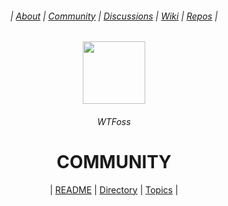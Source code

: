<div align="center">
  <h6> | <a href="https://github.com/wtfoss/.github">About</a> | <a href="https://github.com/wtfoss/community">Community</a> | <a href="https://github.com/orgs/wtfoss/discussions">Discussions</a> | <a href="https://github.com/wtfoss/community/wiki">Wiki</a>  | <a href="https://github.com/orgs/wtfoss/repositories?q=note">Repos</a> |</h6>
  <img height="100" src="https://images.unsplash.com/photo-1569017388730-020b5f80a004?ixlib=rb-4.0.3&ixid=MnwxMjA3fDB8MHxwaG90by1wYWdlfHx8fGVufDB8fHx8&auto=format&fit=crop&w=1740&q=80"/>
  <h6>WTFoss</h6>
  <h1><b>COMMUNITY</b></h1>
  <p></p>
  | <a href="https://github.com/wtfoss/community/issues/2">README</a> | <a href="https://github.com/wtfoss/community/issues/3">Directory</a> | <a href="https://github.com/wtfoss/community/issues/4">Topics</a> |
</div>
